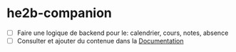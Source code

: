 # he2b-companion

- [ ] Faire une logique de backend pour le: calendrier, cours, notes, absence
- [ ] Consulter et ajouter du contenue dans la [Documentation](https://docs.google.com/document/d/1fdJyM9-bRSv7d53SU1ya3Upqi7zF6maDvJMat-Wk2vg/edit?usp=sharing)
